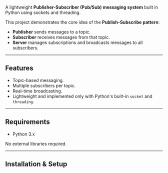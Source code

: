 A lightweight **Publisher-Subscriber (Pub/Sub) messaging system** built in Python using sockets and threading.  

This project demonstrates the core idea of the **Publish-Subscribe pattern**:
- **Publisher** sends messages to a topic.
- **Subscriber** receives messages from that topic.
- **Server** manages subscriptions and broadcasts messages to all subscribers.

---

##  Features
- Topic-based messaging.
- Multiple subscribers per topic.
- Real-time broadcasting.
- Lightweight and implemented only with Python's built-in `socket` and `threading`.

---

##  Requirements
- Python 3.x

No external libraries required.

---

##  Installation & Setup
